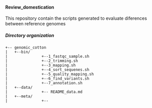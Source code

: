 #### Review_domestication
This repository contain the scripts generated to evaluate diferences between reference genomes
##### Directory organization
 ```
+-- genomic_cotton
|	+--bin/
|               +--1_fastqc_sample.sh
|               +--2_trimming.sh
|               +--3_mapping.sh
|               +--4_sort_sequenes.sh
|               +--5_quality_mapping.sh
|               +--6_find_variants.sh 
|               +--7_annotation.sh
|	+--data/
|               +-- README_data.md
|	+--meta/
|               +--
```
